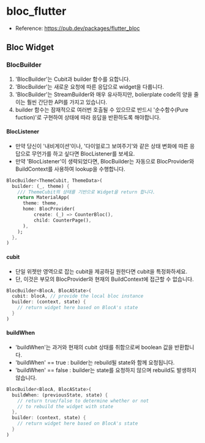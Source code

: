 # bloc_flutter
* Reference: https://pub.dev/packages/flutter_bloc

## Bloc Widget
### BlocBuilder
1. 'BlocBuilder'는 Cubit과 builder 함수를 요합니다.
2. 'BlocBuilder'는 새로운 요청에 따른 응답으로 widget을 다룹니다.
3. 'BlocBuilder'는 StreamBuilder와 매우 유사하지만, bolierplate code의 양을 줄이는 훨씬 간단한 API를 가지고 있습니다.
4. builder 함수는 잠재적으로 여러번 호출될 수 있으므로 반드시 '순수함수(Pure fuction)'로 구현하여 상태에 따라 응답을 반환하도록 해야합니다.

#### BlocListener
* 만약 당신이 '내비게이션'이나, '다이얼로그 보여주기'와 같은 상태 변화에 따른 응답으로 무언가를 하고 싶다면 BlocListener를 보세요.
* 만약 'BlocListener'이 생략되었다면, BlocBuilder는 자동으로 BlocProvider와 BuildContext를 사용하여 lookup을 수행합니다.

```dart
BlocBuilder<ThemeCubit, ThemeData>(
  builder: (_, theme) {
    /// ThemeCubit의 상태를 기반으로 Widget을 return 합니다.
    return MaterialApp(
      theme: theme,
      home: BlocProvider(
          create: (_) => CounterBloc(),
          child: CounterPage(),
      ),
    );
  },
)
```

#### cubit
* 단일 위젯만 영역으로 잡는 cubit을 제공하길 원한다면 cubit을 특정화하세요.
* 단, 이것은 부모의 BlocProvider와 현재의 BuildContext에 접근할 수 없습니다.
```dart
BlocBuilder<BlocA, BlocAState>(
  cubit: blocA, // provide the local bloc instance
  builder: (context, state) {
    // return widget here based on BlocA's state
  }
)
```

#### buildWhen
* 'buildWhen'는 과거와 현재의 cubit 상태를 취함으로써 boolean 값을 반환합니다.
* 'buildWhen' == true : builder는 rebuild될 state와 함께 요청됩니다.
* 'buildWhen' == false : builder는 state를 요청하지 않으며 rebuild도 발생하지 않습니다.
```dart
BlocBuilder<BlocA, BlocAState>(
  buildWhen: (previousState, state) {
    // return true/false to determine whether or not
    // to rebuild the widget with state
  },
  builder: (context, state) {
    // return widget here based on BlocA's state
  }
)
```

 


